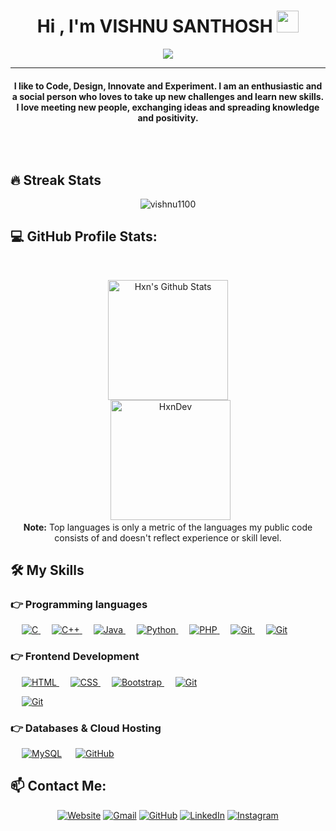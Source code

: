 
<h1 align="center">Hi , I'm VISHNU SANTHOSH <img src="https://media.giphy.com/media/hvRJCLFzcasrR4ia7z/giphy.gif" width="35"></h1>
<p align="center">
  <a href="https://github.com/DenverCoder1/readme-typing-svg"><img src="https://readme-typing-svg.herokuapp.com?lines=web+designer;Software+Developer;Deep+Learner;%20|%20AI%20|%20TECH%20Enthusiast;GAMER;Always%20learning%20new%20things&center=true&width=500&height=50"></a>
</p>

<hr/>
<h4 align="center"> I like to Code, Design, Innovate and Experiment. I am an enthusiastic and a social person who loves to take up new challenges and learn new skills. I love meeting new people, exchanging ideas and spreading knowledge and positivity.</h4>
<br>
<p align="center"> <img src="https://komarev.com/ghpvc/?username=vishnu1100&label=Profile%20views&color=0e75b6&style=plastic" alt="" /> </p>

## 🔥 Streak Stats
<p align="center"><img src="https://github-readme-streak-stats.herokuapp.com/?user=vishnu1100&theme=algolia" alt="vishnu1100"  /></p>

## 💻 GitHub Profile Stats:

  <br/>
  <p align="center">
	<a href="https://github.com/vishnu1100/github-readme-stats"><img alt="Hxn's Github Stats" src="https://github-readme-stats.vercel.app/api?username=vishnu1100&show_icons=true&count_private=true&theme=algolia" height="192px"/></a>
<br/>
  &nbsp;
	  <img src="https://github-readme-stats.vercel.app/api/top-langs?username=HxnDev&show_icons=true&locale=en&layout=compact&theme=algolia" alt="HxnDev" height="192px"/>
  <br/>
  <b>Note:</b> Top languages is only a metric of the languages my public code consists of and doesn't reflect experience or skill level.
  </p>

## 🛠️ My Skills

### 👉 Programming languages

<p align="left"> 
  &emsp; 
  <a href="https://www.cprogramming.com/" target="_blank"> 
    <img alt="C" src="https://img.shields.io/badge/C%20-%232370ED.svg?logo=c&logoColor=white">
  </a> 
  &emsp;
  <a href="https://www.w3schools.com/cpp/" target="_blank"> 
    <img alt="C++" src="https://img.shields.io/badge/C++%20-%2300599C.svg?logo=c%2B%2B&logoColor=white">
  </a> 
  &emsp;
  <a href="https://www.java.com" target="_blank"> 
    <img alt="Java" src="https://img.shields.io/badge/Java-%23007396.svg?logo=java&logoColor=white">
  </a>
  &emsp;
   <a href="https://www.python.org" target="_blank">
    <img alt="Python" src="https://img.shields.io/badge/Python%20-%2314354C.svg?logo=python&logoColor=white">
  </a>
  &emsp;
  <a href="https://www.php.net/">
    <img alt="PHP" src="https://img.shields.io/badge/PHP-%23777BB4.svg?logo=php&logoColor=white"/>
  </a>
  &emsp;
  <a href="https://www.git-scm.com/">
    <img alt="Git" src="https://img.shields.io/badge/git-%23563D7C.svg?style=flat&logo=git&logoColor=yellow"/>
  </a>
  &emsp;
  <a href="https://www.javascript.com/">
    <img alt="Git" src="https://img.shields.io/badge/javascript-%23563D7y.svg?style=flat&logo=javascript&logoColor=red"/>
  </a>
  

### 👉 Frontend Development
<p align="left"> 
  &emsp; 
  <a href="https://www.w3.org/html/" target="_blank"> 
   <img alt="HTML" src="https://img.shields.io/badge/HTML5%20-%23E34F26.svg?logo=html5&logoColor=white">
  </a>   
  &emsp;
  <a href="https://www.w3schools.com/css/" target="_blank">
    <img alt="CSS" src="https://img.shields.io/badge/CSS%20-%231572B6.svg?logo=css3&logoColor=white">
  </a> 
   &emsp;
  <a href="https://getbootstrap.com" target="_blank"> 
    <img alt="Bootstrap" src="https://img.shields.io/badge/Bootstrap-%23563D7C.svg?style=flat&logo=bootstrap&logoColor=white"/>
  </a>
	&emsp;
  <a href="https://www.javascript.com/">
    <img alt="Git" src="https://img.shields.io/badge/javascript-%23563D7y.svg?style=flat&logo=javascript&logoColor=yellow"/>
  </a>

 &emsp;
  <a href="https://www.react.dev/">
    <img alt="Git" src="https://img.shields.io/badge/React-%23563D7b.svg?style=flat&logo=react&logoColor=blue"/>
  </a>
</p>

### 👉 Databases & Cloud Hosting
<p align="left">
  &emsp;
    <a href="https://www.mysql.com/"><img alt="MySQL" src="https://img.shields.io/badge/MySQL-%2300f.svg?style=flat&logo=mysql&logoColor=white"></a>
  &emsp;
    <a href="https://www.github.com"><img alt="GitHub" src="https://img.shields.io/badge/GitHub%20Pages-%23327FC7.svg?style=flat&logo=github&logoColor=white"></a>
  &emsp;
   &emsp;
 

  
 </p>
 
 

## 📫 Contact Me: 
<p align="center">
  <a href=""><img src="https://img.icons8.com/bubbles/50/000000/web.png" alt="Website"/></a>
	<a href="mailto:vishnusanthoshvr@gmail.com"><img src="https://img.icons8.com/bubbles/50/000000/gmail.png" alt="Gmail"/></a>
	<a href="https://github.com/vishnu1100"><img src="https://img.icons8.com/bubbles/50/000000/github.png" alt="GitHub"/></a>
	<a href=""><img src="https://img.icons8.com/bubbles/50/000000/linkedin.png" alt="LinkedIn"/></a>
	<a href=""><img src="https://img.icons8.com/bubbles/50/000000/instagram.png" alt="Instagram"/></a>
	
</p>
